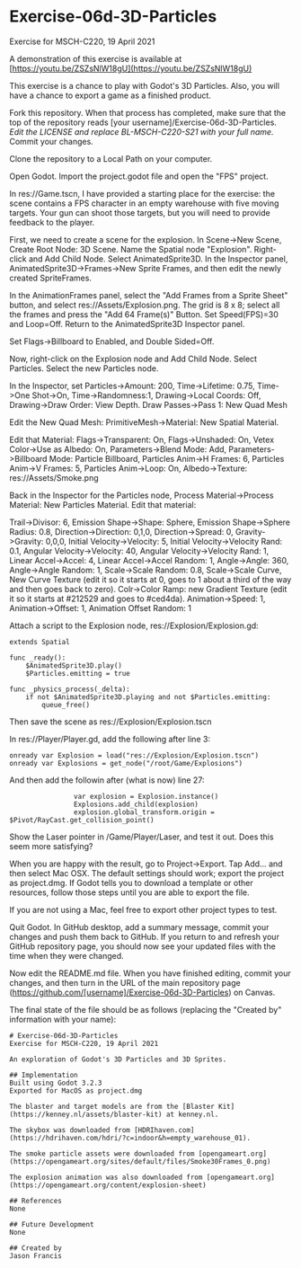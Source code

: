# Exercise-06d-3D-Particles
Exercise for MSCH-C220, 19 April 2021

A demonstration of this exercise is available at [https://youtu.be/ZSZsNlW18gU](https://youtu.be/ZSZsNlW18gU)

This exercise is a chance to play with Godot's 3D Particles. Also, you will have a chance to export a game as a finished product.

Fork this repository. When that process has completed, make sure that the top of the repository reads [your username]/Exercise-06d-3D-Particles. *Edit the LICENSE and replace BL-MSCH-C220-S21 with your full name.* Commit your changes.

Clone the repository to a Local Path on your computer.

Open Godot. Import the project.godot file and open the "FPS" project.

In res://Game.tscn, I have provided a starting place for the exercise: the scene contains a FPS character in an empty warehouse with five moving targets. Your gun can shoot those targets, but you will need to provide feedback to the player.

First, we need to create a scene for the explosion. In Scene->New Scene, Create Root Node: 3D Scene. Name the Spatial node "Explosion". Right-click and Add Child Node. Select AnimatedSprite3D. In the Inspector panel, AnimatedSprite3D->Frames->New Sprite Frames, and then edit the newly created SpriteFrames.

In the AnimationFrames panel, select the "Add Frames from a Sprite Sheet" button, and select res://Assets/Explosion.png. The grid is 8 x 8; select all the frames and press the "Add 64 Frame(s)" Button. Set Speed(FPS)=30 and Loop=Off. Return to the AnimatedSprite3D Inspector panel.

Set Flags->Billboard to Enabled, and Double Sided=Off.

Now, right-click on the Explosion node and Add Child Node. Select Particles. Select the new Particles node.

In the Inspector, set Particles->Amount: 200, Time->Lifetime: 0.75, Time->One Shot->On, Time->Randomness:1, Drawing->Local Coords: Off, Drawing->Draw Order: View Depth. Draw Passes->Pass 1: New Quad Mesh

Edit the New Quad Mesh: PrimitiveMesh->Material: New Spatial Material. 

Edit that Material: Flags->Transparent: On, Flags->Unshaded: On, Vetex Color->Use as Albedo: On, Parameters->Blend Mode: Add, Parameters->Billboard Mode: Particle Billboard, Particles Anim->H Frames: 6, Particles Anim->V Frames: 5, Particles Anim->Loop: On, Albedo->Texture: res://Assets/Smoke.png

Back in the Inspector for the Particles node, Process Material->Process Material: New Particles Material. Edit that material:

Trail->Divisor: 6, Emission Shape->Shape: Sphere, Emission Shape->Sphere Radius: 0.8, Direction->Direction: 0,1,0, Direction->Spread: 0, Gravity->Gravity: 0,0,0, Initial Velocity->Velocity: 5, Initial Velocity->Velocity Rand: 0.1, Angular Velocity->Velocity: 40, Angular Velocity->Velocity Rand: 1, Linear Accel->Accel: 4, Linear Accel->Accel Random: 1, Angle->Angle: 360, Angle->Angle Random: 1, Scale->Scale Random: 0.8, Scale->Scale Curve, New Curve Texture (edit it so it starts at 0, goes to 1 about a third of the way and then goes back to zero). Colr->Color Ramp: new Gradient Texture (edit it so it starts at #212529 and goes to #ced4da). Animation->Speed: 1, Animation->Offset: 1, Animation Offset Random: 1

Attach a script to the Explosion node, res://Explosion/Explosion.gd:

```
extends Spatial

func _ready():
	$AnimatedSprite3D.play()
	$Particles.emitting = true

func _physics_process(_delta):
	if not $AnimatedSprite3D.playing and not $Particles.emitting:
		queue_free()

```

Then save the scene as res://Explosion/Explosion.tscn

In res://Player/Player.gd, add the following after line 3:
```
onready var Explosion = load("res://Explosion/Explosion.tscn")
onready var Explosions = get_node("/root/Game/Explosions")
```

And then add the followin after (what is now) line 27:
```
				var explosion = Explosion.instance()
				Explosions.add_child(explosion)
				explosion.global_transform.origin = $Pivot/RayCast.get_collision_point()
```

Show the Laser pointer in /Game/Player/Laser, and test it out. Does this seem more satisfying?

When you are happy with the result, go to Project->Export. Tap Add… and then select Mac OSX. The default settings should work; export the project as project.dmg. If Godot tells you to download a template or other resources, follow those steps until you are able to export the file.

If you are not using a Mac, feel free to export other project types to test. 

Quit Godot. In GitHub desktop, add a summary message, commit your changes and push them back to GitHub. If you return to and refresh your GitHub repository page, you should now see your updated files with the time when they were changed.

Now edit the README.md file. When you have finished editing, commit your changes, and then turn in the URL of the main repository page (https://github.com/[username]/Exercise-06d-3D-Particles) on Canvas.

The final state of the file should be as follows (replacing the "Created by" information with your name):
```
# Exercise-06d-3D-Particles
Exercise for MSCH-C220, 19 April 2021

An exploration of Godot's 3D Particles and 3D Sprites.

## Implementation
Built using Godot 3.2.3
Exported for MacOS as project.dmg

The blaster and target models are from the [Blaster Kit](https://kenney.nl/assets/blaster-kit) at kenney.nl.

The skybox was downloaded from [HDRIhaven.com](https://hdrihaven.com/hdri/?c=indoor&h=empty_warehouse_01).

The smoke particle assets were downloaded from [opengameart.org](https://opengameart.org/sites/default/files/Smoke30Frames_0.png)

The explosion animation was also downloaded from [opengameart.org](https://opengameart.org/content/explosion-sheet)

## References
None

## Future Development
None

## Created by 
Jason Francis
```
